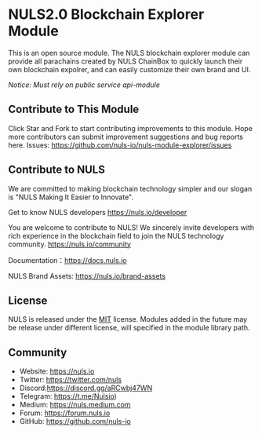 # NULS2.0 Blockchain Explorer Module
This is an open source module. 
The NULS blockchain explorer module can provide all parachains created by NULS ChainBox to quickly launch their own blockchain expolrer, and can easily customize their own brand and UI.

*Notice: Must rely on public service api-module*

## Contribute to This Module
Click Star and Fork to start contributing improvements to this module.
Hope more contributors can submit improvement suggestions and bug reports here.
Issues: https://github.com/nuls-io/nuls-module-explorer/issues


## Contribute to NULS
We are committed to making blockchain technology simpler and our slogan is "NULS Making It Easier to Innovate".

Get to know NULS developers
https://nuls.io/developer

You are welcome to contribute to NULS! We sincerely invite developers with rich experience in the blockchain field to join the NULS technology community.
https://nuls.io/community

Documentation：https://docs.nuls.io

NULS Brand Assets: https://nuls.io/brand-assets



## License

NULS is released under the [MIT](http://opensource.org/licenses/MIT) license.
Modules added in the future may be release under different license, will specified in the module library path.

## Community

- Website: https://nuls.io
- Twitter: https://twitter.com/nuls
- Discord:https://discord.gg/aRCwbj47WN
- Telegram: https://t.me/Nulsio)
- Medium: https://nuls.medium.com
- Forum: https://forum.nuls.io
- GitHub: https://github.com/nuls-io

####  
